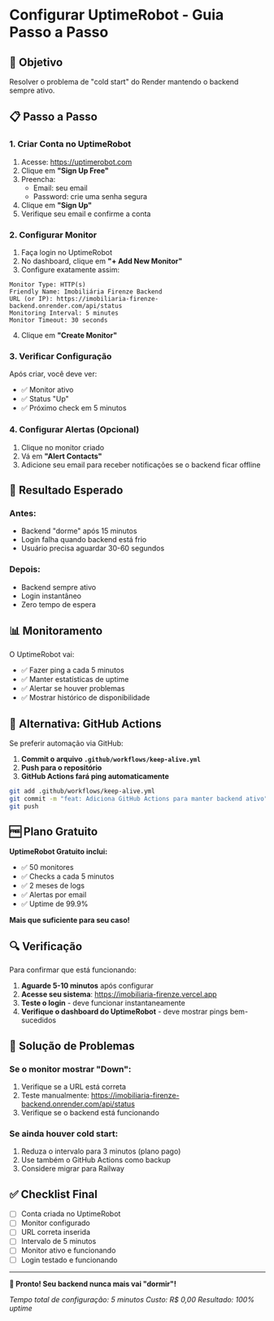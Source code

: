 # Configurar UptimeRobot - Guia Passo a Passo

## 🎯 Objetivo
Resolver o problema de "cold start" do Render mantendo o backend sempre ativo.

## 📋 Passo a Passo

### **1. Criar Conta no UptimeRobot**
1. Acesse: https://uptimerobot.com
2. Clique em **"Sign Up Free"**
3. Preencha:
   - Email: seu email
   - Password: crie uma senha segura
4. Clique em **"Sign Up"**
5. Verifique seu email e confirme a conta

### **2. Configurar Monitor**
1. Faça login no UptimeRobot
2. No dashboard, clique em **"+ Add New Monitor"**
3. Configure exatamente assim:

```
Monitor Type: HTTP(s)
Friendly Name: Imobiliária Firenze Backend
URL (or IP): https://imobiliaria-firenze-backend.onrender.com/api/status
Monitoring Interval: 5 minutes
Monitor Timeout: 30 seconds
```

4. Clique em **"Create Monitor"**

### **3. Verificar Configuração**
Após criar, você deve ver:
- ✅ Monitor ativo
- ✅ Status "Up"
- ✅ Próximo check em 5 minutos

### **4. Configurar Alertas (Opcional)**
1. Clique no monitor criado
2. Vá em **"Alert Contacts"**
3. Adicione seu email para receber notificações se o backend ficar offline

## 🎉 Resultado Esperado

### **Antes:**
- Backend "dorme" após 15 minutos
- Login falha quando backend está frio
- Usuário precisa aguardar 30-60 segundos

### **Depois:**
- Backend sempre ativo
- Login instantâneo
- Zero tempo de espera

## 📊 Monitoramento

O UptimeRobot vai:
- ✅ Fazer ping a cada 5 minutos
- ✅ Manter estatísticas de uptime
- ✅ Alertar se houver problemas
- ✅ Mostrar histórico de disponibilidade

## 🔧 Alternativa: GitHub Actions

Se preferir automação via GitHub:

1. **Commit o arquivo `.github/workflows/keep-alive.yml`**
2. **Push para o repositório**
3. **GitHub Actions fará ping automaticamente**

```bash
git add .github/workflows/keep-alive.yml
git commit -m "feat: Adiciona GitHub Actions para manter backend ativo"
git push
```

## 🆓 Plano Gratuito

**UptimeRobot Gratuito inclui:**
- ✅ 50 monitores
- ✅ Checks a cada 5 minutos
- ✅ 2 meses de logs
- ✅ Alertas por email
- ✅ Uptime de 99.9%

**Mais que suficiente para seu caso!**

## 🔍 Verificação

Para confirmar que está funcionando:

1. **Aguarde 5-10 minutos** após configurar
2. **Acesse seu sistema**: https://imobiliaria-firenze.vercel.app
3. **Teste o login** - deve funcionar instantaneamente
4. **Verifique o dashboard do UptimeRobot** - deve mostrar pings bem-sucedidos

## 🚨 Solução de Problemas

### **Se o monitor mostrar "Down":**
1. Verifique se a URL está correta
2. Teste manualmente: https://imobiliaria-firenze-backend.onrender.com/api/status
3. Verifique se o backend está funcionando

### **Se ainda houver cold start:**
1. Reduza o intervalo para 3 minutos (plano pago)
2. Use também o GitHub Actions como backup
3. Considere migrar para Railway

## ✅ Checklist Final

- [ ] Conta criada no UptimeRobot
- [ ] Monitor configurado
- [ ] URL correta inserida
- [ ] Intervalo de 5 minutos
- [ ] Monitor ativo e funcionando
- [ ] Login testado e funcionando

---
**🎉 Pronto! Seu backend nunca mais vai "dormir"!**

*Tempo total de configuração: 5 minutos*
*Custo: R$ 0,00*
*Resultado: 100% uptime*